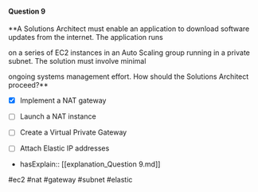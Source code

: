 #### Question  9


**A Solutions Architect must enable an application to download software updates from the internet. The application runs

on a series of EC2 instances in an Auto Scaling group running in a private subnet. The solution must involve minimal

ongoing systems management effort. How should the Solutions Architect proceed?**


- [x] Implement a NAT gateway


- [ ] Launch a NAT instance


- [ ] Create a Virtual Private Gateway


- [ ] Attach Elastic IP addresses



- hasExplain:: [[explanation_Question  9.md]]

#ec2 #nat #gateway #subnet #elastic 